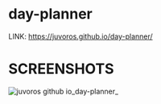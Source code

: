 # day-planner

LINK: https://juvoros.github.io/day-planner/

# SCREENSHOTS

![juvoros github io_day-planner_](https://user-images.githubusercontent.com/78007904/135665994-1b209e09-1e87-45ab-b0d3-ded47308b0e3.png)


